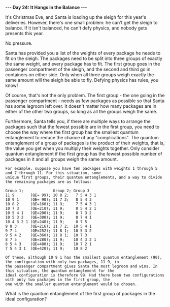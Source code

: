 **--- Day 24: It Hangs in the Balance ---**

It's Christmas Eve, and Santa is loading up the sleigh for this year's deliveries. However, there's one small problem:
he can't get the sleigh to balance. If it isn't balanced, he can't defy physics, and nobody gets presents this year.

No pressure.

Santa has provided you a list of the weights of every package he needs to fit on the sleigh. The packages need to be
split into three groups of exactly the same weight, and every package has to fit. The first group goes in the passenger
compartment of the sleigh, and the second and third go in containers on either side. Only when all three groups weigh
exactly the same amount will the sleigh be able to fly. Defying physics has rules, you know!

Of course, that's not the only problem. The first group - the one going in the passenger compartment - needs as few
packages as possible so that Santa has some legroom left over. It doesn't matter how many packages are in either of the
other two groups, so long as all the groups weigh the same.

Furthermore, Santa tells you, if there are multiple ways to arrange the packages such that the fewest possible are in
the first group, you need to choose the way where the first group has the smallest quantum entanglement to reduce the
chance of any "complications". The quantum entanglement of a group of packages is the product of their weights, that is,
the value you get when you multiply their weights together. Only consider quantum entanglement if the first group has
the fewest possible number of packages in it and all groups weigh the same amount.

```
For example, suppose you have ten packages with weights 1 through 5 and 7 through 11. For this situation, some
unique first groups, their quantum entanglements, and a way to divide the remaining packages are as follows:

Group 1;             Group 2; Group 3
11 9       (QE= 99); 10 8 2;   7 5 4 3 1
10 9 1     (QE= 90); 11 7 2;   8 5 4 3
10 8 2     (QE=160); 11 9;     7 5 4 3 1
10 7 3     (QE=210); 11 9;     8 5 4 2 1
10 5 4 1   (QE=200); 11 9;     8 7 3 2
10 5 3 2   (QE=300); 11 9;     8 7 4 1
10 4 3 2 1 (QE=240); 11 9;     8 7 5
9 8 3      (QE=216); 11 7 2;  10 5 4 1
9 7 4      (QE=252); 11 8 1;  10 5 3 2
9 5 4 2    (QE=360); 11 8 1;  10 7 3
8 7 5      (QE=280); 11 9;    10 4 3 2 1
8 5 4 3    (QE=480); 11 9;    10 7 2 1
7 5 4 3 1  (QE=420); 11 9;    10 8 2

Of these, although 10 9 1 has the smallest quantum entanglement (90), the configuration with only two packages, 11 9, in
the passenger compartment gives Santa the most legroom and wins. In this situation, the quantum entanglement for the
ideal configuration is therefore 99. Had there been two configurations with only two packages in the first group, the
one with the smaller quantum entanglement would be chosen.
```

What is the quantum entanglement of the first group of packages in the ideal configuration?